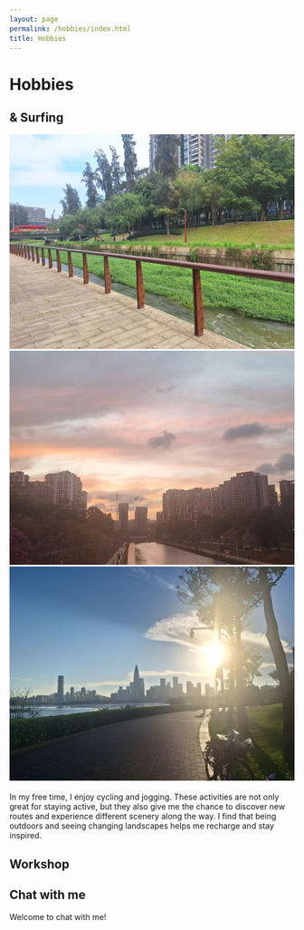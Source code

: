 ```yaml
---
layout: page
permalink: /hobbies/index.html
title: Hobbies
---
```


# Hobbies

##  & Surfing

<div class="third">
<img src="/images/cycling1.JPG">
<img src="/images/cycling2.JPG">
<img src="/images/cycling3.JPG">
</div>
<br>In my free time, I enjoy cycling and jogging. These activities are not only great for staying active, but they also give me the chance to discover new routes and experience different scenery along the way. I find that being outdoors and seeing changing landscapes helps me recharge and stay inspired.

## Workshop



## Chat with me
Welcome to chat with me!
